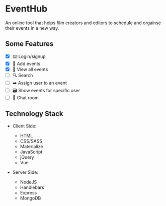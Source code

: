 # EventHub
An online tool that helps film creators and editors to schedule and orgainse their events in a new way.

## Some Features

* [x] ⌨️ Login/signup
* [x] 📝 Add events
* [x] 🙈 View all events
* [ ] 🔍 Search
* [ ] ➡️ Assign user to an event
* [ ] 🗃 Show events for specific user
* [ ] 💬 Chat room

## Technology Stack

* Client Side:
  * HTML
  * CSS/SASS
  * Materialize
  * JavaScript
  * jQuery
  * Vue

* Server Side:
  * NodeJS
  * Handlebars
  * Express
  * MongoDB
